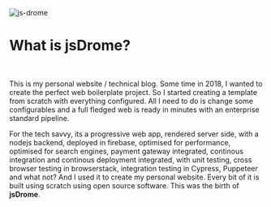 <img src='https://github.com/jsDrome/jsdrome-2020/blob/master/images/site/og_image.jpg?raw=true' title='js-drome' class='post-first-image' />

# What is jsDrome?

&nbsp;

This is my personal website / technical blog. Some time in 2018, I wanted to create the perfect web boilerplate project. So I started creating a template from scratch with everything configured. All I need to do is change some configurables and a full fledged web is ready in minutes with an enterprise standard pipeline.

For the tech savvy, its a progressive web app, rendered server side, with a nodejs backend, deployed in firebase, optimised for performance, optimised for search engines, payment gateway integrated, continous integration and continous deployment integrated, with unit testing, cross browser testing in browserstack, integration testing in Cypress, Puppeteer and what not? And I used it to create my personal website. Every bit of it is built using scratch using open source software. This was the birth of **jsDrome**.